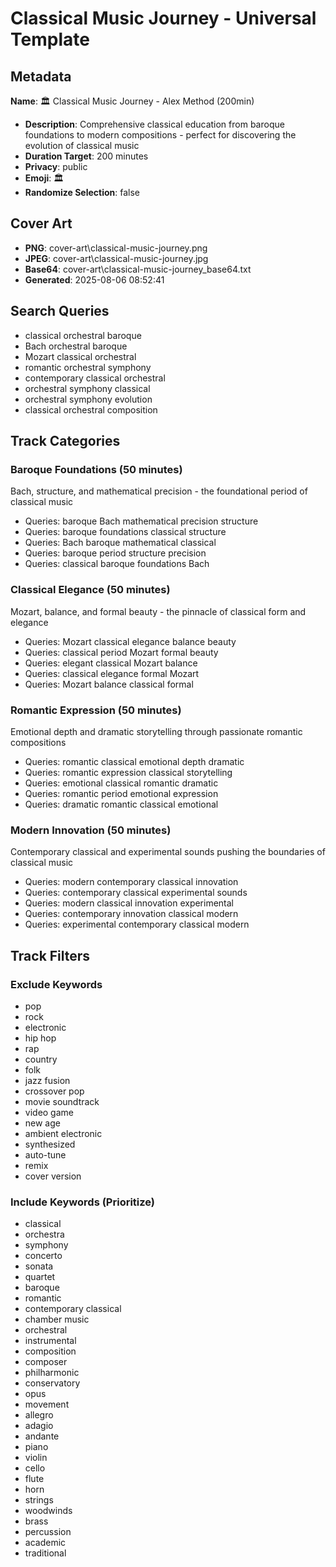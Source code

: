 # Classical Music Journey - Universal Template

## Metadata

**Name**: 🏛️ Classical Music Journey - Alex Method (200min)
- **Description**: Comprehensive classical education from baroque foundations to modern compositions - perfect for discovering the evolution of classical music
- **Duration Target**: 200 minutes
- **Privacy**: public
- **Emoji**: 🏛️
- **Randomize Selection**: false


## Cover Art
- **PNG**: cover-art\classical-music-journey.png
- **JPEG**: cover-art\classical-music-journey.jpg
- **Base64**: cover-art\classical-music-journey_base64.txt
- **Generated**: 2025-08-06 08:52:41

## Search Queries
- classical orchestral baroque
- Bach orchestral baroque
- Mozart classical orchestral
- romantic orchestral symphony
- contemporary classical orchestral
- orchestral symphony classical
- orchestral symphony evolution
- classical orchestral composition

## Track Categories

### Baroque Foundations (50 minutes)
Bach, structure, and mathematical precision - the foundational period of classical music
- Queries: baroque Bach mathematical precision structure
- Queries: baroque foundations classical structure
- Queries: Bach baroque mathematical classical
- Queries: baroque period structure precision
- Queries: classical baroque foundations Bach

### Classical Elegance (50 minutes)
Mozart, balance, and formal beauty - the pinnacle of classical form and elegance
- Queries: Mozart classical elegance balance beauty
- Queries: classical period Mozart formal beauty
- Queries: elegant classical Mozart balance
- Queries: classical elegance formal Mozart
- Queries: Mozart balance classical formal

### Romantic Expression (50 minutes)
Emotional depth and dramatic storytelling through passionate romantic compositions
- Queries: romantic classical emotional depth dramatic
- Queries: romantic expression classical storytelling
- Queries: emotional classical romantic dramatic
- Queries: romantic period emotional expression
- Queries: dramatic romantic classical emotional

### Modern Innovation (50 minutes)
Contemporary classical and experimental sounds pushing the boundaries of classical music
- Queries: modern contemporary classical innovation
- Queries: contemporary classical experimental sounds
- Queries: modern classical innovation experimental
- Queries: contemporary innovation classical modern
- Queries: experimental contemporary classical modern

## Track Filters

### Exclude Keywords
- pop
- rock
- electronic
- hip hop
- rap
- country
- folk
- jazz fusion
- crossover pop
- movie soundtrack
- video game
- new age
- ambient electronic
- synthesized
- auto-tune
- remix
- cover version

### Include Keywords (Prioritize)
- classical
- orchestra
- symphony
- concerto
- sonata
- quartet
- baroque
- romantic
- contemporary classical
- chamber music
- orchestral
- instrumental
- composition
- composer
- philharmonic
- conservatory
- opus
- movement
- allegro
- adagio
- andante
- piano
- violin
- cello
- flute
- horn
- strings
- woodwinds
- brass
- percussion
- academic
- traditional

